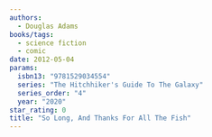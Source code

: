 ```yaml
---
authors:
  - Douglas Adams
books/tags:
  - science fiction
  - comic
date: 2012-05-04
params:
  isbn13: "9781529034554"
  series: "The Hitchhiker's Guide To The Galaxy"
  series_order: "4"
  year: "2020"
star_rating: 0
title: "So Long, And Thanks For All The Fish"
---
```


<!--more-->
